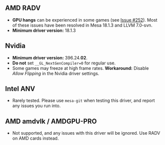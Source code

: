 ## AMD RADV
- **GPU hangs** can be experienced in some games (see [Issue #252](https://github.com/doitsujin/dxvk/issues/252)). Most of these issues have been resolved in Mesa 18.1.3 and LLVM 7.0-svn.
- **Minimum driver version:** 18.1.3

## Nvidia
- **Minimum driver version:** 396.24.**02**.
- **Do not** set `__GL_NextGenCompiler=0` for regular use.
- Some games may freeze at high frame rates. **Workaround:** Disable *Allow Flipping* in the Nvidia driver settings.

## Intel ANV
- Rarely tested. Please use `mesa-git` when testing this driver, and report any issues you run into.

## AMD amdvlk / AMDGPU-PRO
- Not supported, and any issues with this driver will be ignored. Use RADV on AMD cards instead.